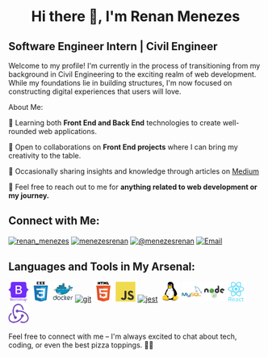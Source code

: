 <h1 align="center">Hi there 👋, I'm Renan Menezes</h1>
<h2> Software Engineer Intern | Civil Engineer </h2>

Welcome to my profile! I'm currently in the process of transitioning from my background in Civil Engineering to the exciting realm of web development. While my foundations lie in building structures, I'm now focused on constructing digital experiences that users will love.

About Me:

🌱 Learning both <b>Front End and Back End</b> technologies to create well-rounded web applications.

👯 Open to collaborations on <b>Front End projects</b> where I can bring my creativity to the table.

📝 Occasionally sharing insights and knowledge through articles on [Medium](https://medium.com/@menezesrenan)

💬 Feel free to reach out to me for <b>anything related to web development or my journey.</b>



<h2>Connect with Me:</h2>


<p>
<a href="https://twitter.com/renan_menezes" target="_blank"><img align="center" src="https://raw.githubusercontent.com/rahuldkjain/github-profile-readme-generator/master/src/images/icons/Social/twitter.svg" alt="renan_menezes" height="30" width="40" /></a>
<a href="https://linkedin.com/in/menezesrenan" target="_blank"><img align="center" src="https://raw.githubusercontent.com/rahuldkjain/github-profile-readme-generator/master/src/images/icons/Social/linked-in-alt.svg" alt="menezesrenan" height="30" width="40" /></a>
<a href="https://medium.com/@menezesrenan" target="_blank"><img align="center" src="https://raw.githubusercontent.com/rahuldkjain/github-profile-readme-generator/master/src/images/icons/Social/medium.svg" alt="@menezesrenan" height="30" width="40" /></a>
<a href="mailto:renancarmomenezes@gmail.com"><img align="center" src="https://upload.wikimedia.org/wikipedia/commons/7/7e/Gmail_icon_%282020%29.svg" alt="Email" height="30" width="40" /></a>
</p>


<h2> Languages and Tools in My Arsenal: </h2>


<p align="left">
  <a href="https://getbootstrap.com" target="_blank"><img src="https://raw.githubusercontent.com/devicons/devicon/master/icons/bootstrap/bootstrap-plain-wordmark.svg" alt="bootstrap" width="40" height="40"/></a>
  <a href="https://www.w3schools.com/css/" target="_blank"><img src="https://raw.githubusercontent.com/devicons/devicon/master/icons/css3/css3-original-wordmark.svg" alt="css3" width="40" height="40"/></a>
  <a href="https://www.docker.com/" target="_blank"><img src="https://raw.githubusercontent.com/devicons/devicon/master/icons/docker/docker-original-wordmark.svg" alt="docker" width="40" height="40"/></a>
  <a href="https://git-scm.com/" target="_blank"><img src="https://www.vectorlogo.zone/logos/git-scm/git-scm-icon.svg" alt="git" width="40" height="40"/></a>
  <a href="https://www.w3.org/html/" target="_blank"><img src="https://raw.githubusercontent.com/devicons/devicon/master/icons/html5/html5-original-wordmark.svg" alt="html5" width="40" height="40"/></a>
  <a href="https://developer.mozilla.org/en-US/docs/Web/JavaScript" target="_blank"><img src="https://raw.githubusercontent.com/devicons/devicon/master/icons/javascript/javascript-original.svg" alt="javascript" width="40" height="40"/></a>
  <a href="https://jestjs.io" target="_blank"><img src="https://www.vectorlogo.zone/logos/jestjsio/jestjsio-icon.svg" alt="jest" width="40" height="40"/></a>
  <a href="https://www.linux.org/" target="_blank"><img src="https://raw.githubusercontent.com/devicons/devicon/master/icons/linux/linux-original.svg" alt="linux" width="40" height="40"/></a>
  <a href="https://www.mysql.com/" target="_blank"><img src="https://raw.githubusercontent.com/devicons/devicon/master/icons/mysql/mysql-original-wordmark.svg" alt="mysql" width="40" height="40"/></a>
  <a href="https://nodejs.org" target="_blank"><img src="https://raw.githubusercontent.com/devicons/devicon/master/icons/nodejs/nodejs-original-wordmark.svg" alt="nodejs" width="40" height="40"/></a>
  <a href="https://reactjs.org/" target="_blank"><img src="https://raw.githubusercontent.com/devicons/devicon/master/icons/react/react-original-wordmark.svg" alt="react" width="40" height="40"/></a>
  <a href="https://redux.js.org" target="_blank"><img src="https://raw.githubusercontent.com/devicons/devicon/master/icons/redux/redux-original.svg" alt="redux" width="40" height="40"/></a>
</p>

Feel free to connect with me – I'm always excited to chat about tech, coding, or even the best pizza toppings. 🍕🚀





